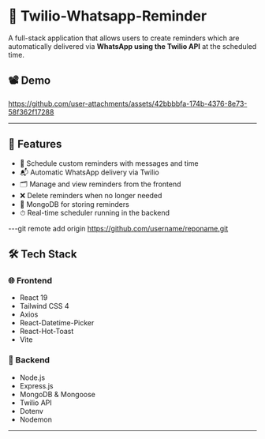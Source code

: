 # 📲 Twilio-Whatsapp-Reminder 

A full-stack application that allows users to create reminders which are automatically delivered via **WhatsApp using the Twilio API** at the scheduled time.  

## 📽️ Demo  
https://github.com/user-attachments/assets/42bbbbfa-174b-4376-8e73-58f362f17288  

---

## 🚀 Features  

- 📝 Schedule custom reminders with messages and time  
- 📬 Automatic WhatsApp delivery via Twilio  
- 🗂 Manage and view reminders from the frontend  
- ❌ Delete reminders when no longer needed  
- 💾 MongoDB for storing reminders  
- ⏱ Real-time scheduler running in the backend  

---git remote add origin https://github.com/username/reponame.git

## 🛠 Tech Stack  

### 🌐 Frontend  
- React 19  
- Tailwind CSS 4  
- Axios  
- React-Datetime-Picker  
- React-Hot-Toast  
- Vite  

### 🔧 Backend  
- Node.js  
- Express.js  
- MongoDB & Mongoose  
- Twilio API  
- Dotenv  
- Nodemon  

---